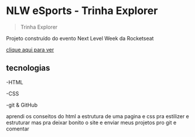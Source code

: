 # NLW eSports - Trinha Explorer

>Trinha Explorer

Projeto construído do evento Next Level Week da Rocketseat

[clique aqui para ver](https://lucasjaimeribeiro.github.io/nlw-esports-explorer/)

## tecnologias

-HTML

-CSS

-git & GitHub

aprendi os conseitos do html a estrutura de uma pagina e css pra estilizer e estruturar mas pra deixar bonito o site e enviar meus projetos pro git e comentar  
